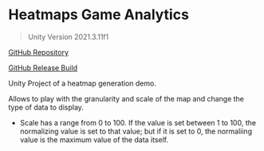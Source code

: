 # Heatmaps Game Analytics

> Unity Version 2021.3.11f1

[GitHub Repository](https://github.com/yeraytm/Heatmaps-Game-Analytics)

[GitHub Release Build](https://github.com/yeraytm/Heatmaps-Game-Analytics/releases/tag/v1.0)

Unity Project of a heatmap generation demo.

Allows to play with the granularity and scale of the map and change the type of data to display.

- Scale has a range from 0 to 100. If the value is set between 1 to 100, the normalizing value is set to that value; but if it is set to 0, the normaliing value is the maximum value of the data itself.
